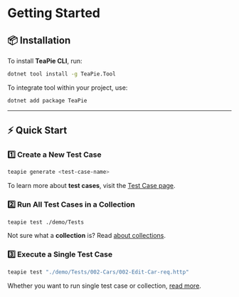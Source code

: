 # Getting Started

## 📦 Installation

To install **TeaPie CLI**, run:

```sh
dotnet tool install -g TeaPie.Tool
```

To integrate tool within your project, use:

```sh
dotnet add package TeaPie
```

---

## ⚡ Quick Start

### **1️⃣ Create a New Test Case**

```sh
teapie generate <test-case-name>
```

To learn more about **test cases**, visit the [Test Case page](./test-case/test-case.md).

### **2️⃣ Run All Test Cases in a Collection**

```sh
teapie test ./demo/Tests
```

Not sure what a **collection** is? Read [about collections](collection.md).

### **3️⃣ Execute a Single Test Case**

```sh
teapie test "./demo/Tests/002-Cars/002-Edit-Car-req.http"
```

Whether you want to run single test case or collection, [read more](running-tests.md).
